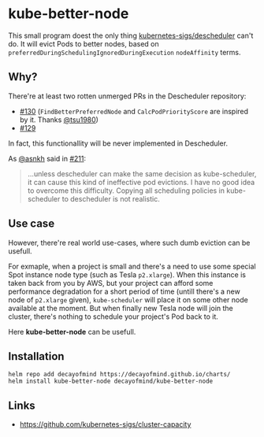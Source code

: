 # kube-better-node

This small program doest the only thing [kubernetes-sigs/descheduler](https://github.com/kubernetes-sigs/descheduler) can't do. It will evict Pods to better nodes, based on `preferredDuringSchedulingIgnoredDuringExecution` `nodeAffinity` terms.

## Why?


There're at least two rotten unmerged PRs in the Descheduler repository:

* [#130](https://github.com/kubernetes-sigs/descheduler/pull/130) (`FindBetterPreferredNode` and `CalcPodPriorityScore` are inspired by it. Thanks [@tsu1980](https://github.com/tsu1980))
* [#129](https://github.com/kubernetes-sigs/descheduler/pull/129)

In fact, this functionallity will be never implemented in Descheduler. 

As [@asnkh](https://github.com/asnkh) said in [#211](https://github.com/kubernetes-sigs/descheduler/issues/211#issuecomment-602026583):

> ...unless descheduler can make the same decision as kube-scheduler, it can cause this kind of ineffective pod evictions. I have no good idea to overcome this difficulty. Copying all scheduling policies in kube-scheduler to descheduler is not realistic.

## Use case

However, there're real world use-cases, where such dumb eviction can be usefull. 

For exmaple, when a project is small and there's a need to use some special Spot instance node type (such as Tesla `p2.xlarge`).
When this instance is taken back from you by AWS, but your project can afford some performance degradation for a short period of time (untill there's a new node of `p2.xlarge` given), `kube-scheduler` will place it on some other node available at the moment.
But when finally new Tesla node will join the cluster, there's nothing to schedule your project's Pod back to it. 

Here **kube-better-node** can be usefull. 

## Installation

```
helm repo add decayofmind https://decayofmind.github.io/charts/
helm install kube-better-node decayofmind/kube-better-node
```

## Links

* https://github.com/kubernetes-sigs/cluster-capacity